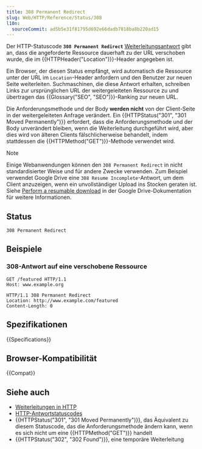 ```yaml
---
title: 308 Permanent Redirect
slug: Web/HTTP/Reference/Status/308
l10n:
  sourceCommit: ad5b5e31f81795d692e66dadb7818ba8b220ad15
---
```


Der HTTP-Statuscode **`308 Permanent Redirect`** [Weiterleitungsantwort](/de/docs/Web/HTTP/Reference/Status#redirection_messages) gibt an, dass die angeforderte Ressource dauerhaft zu der URL verschoben wurde, die im {{HTTPHeader("Location")}}-Header angegeben ist.

Ein Browser, der diesen Status empfängt, wird automatisch die Ressource unter der URL im `Location`-Header anfordern und den Benutzer zur neuen Seite weiterleiten. Suchmaschinen, die diese Antwort erhalten, schreiben Links zur ursprünglichen URL der weitergeleiteten Ressource zu und übertragen das {{Glossary("SEO", "SEO")}}-Ranking zur neuen URL.

Die Anforderungsmethode und der Body **werden nicht** von der Client-Seite in der weitergeleiteten Anfrage verändert. Ein {{HTTPStatus("301", "301 Moved Permanently")}} erfordert, dass die Anforderungsmethode und der Body unverändert bleiben, wenn die Weiterleitung durchgeführt wird, aber dies wird von älteren Clients fälschlicherweise behandelt, indem stattdessen die {{HTTPMethod("GET")}}-Methode verwendet wird.

> [!NOTE]
> Einige Webanwendungen können den `308 Permanent Redirect` in nicht standardisierter Weise und für andere Zwecke verwenden.
> Zum Beispiel verwendet Google Drive eine `308 Resume Incomplete`-Antwort, um dem Client anzuzeigen, wenn ein unvollständiger Upload ins Stocken geraten ist.
> Siehe [Perform a resumable download](https://developers.google.com/workspace/drive/api/guides/manage-uploads) in der Google Drive-Dokumentation für weitere Informationen.

## Status

```http
308 Permanent Redirect
```

## Beispiele

### 308-Antwort auf eine verschobene Ressource

```http
GET /featured HTTP/1.1
Host: www.example.org
```

```http
HTTP/1.1 308 Permanent Redirect
Location: http://www.example.com/featured
Content-Length: 0
```

## Spezifikationen

{{Specifications}}

## Browser-Kompatibilität

{{Compat}}

## Siehe auch

- [Weiterleitungen in HTTP](/de/docs/Web/HTTP/Guides/Redirections)
- [HTTP-Antwortstatuscodes](/de/docs/Web/HTTP/Reference/Status)
- {{HTTPStatus("301", "301 Moved Permanently")}}, das Äquivalent zu diesem Statuscode, das die Anforderungsmethode ändern kann, wenn es sich nicht um eine {{HTTPMethod("GET")}} handelt
- {{HTTPStatus("302", "302 Found")}}, eine temporäre Weiterleitung
